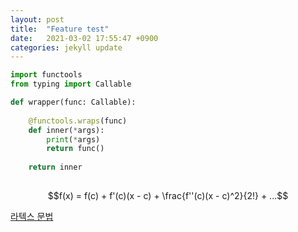 ```yaml
---
layout: post
title:  "Feature test"
date:   2021-03-02 17:55:47 +0900
categories: jekyll update
---
```


```python
import functools
from typing import Callable 

def wrapper(func: Callable):
    
    @functools.wraps(func)
    def inner(*args):
        print(*args)    
        return func()
    
    return inner
    
```

$$f(x) = f(c) + f'(c)(x - c) + \frac{f''(c)(x - c)^2}{2!} + ...$$

[라텍스 문법](https://en.wikibooks.org/wiki/LaTeX/Mathematics)

